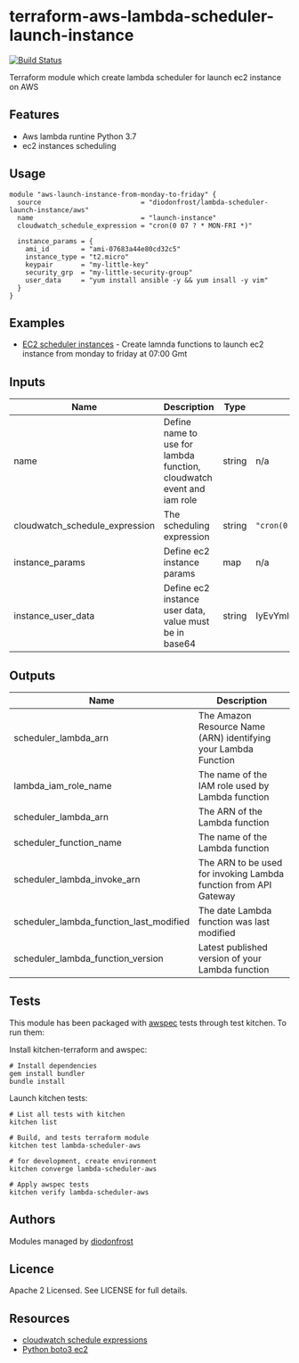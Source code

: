 # terraform-aws-lambda-scheduler-launch-instance

[![Build Status](https://api.travis-ci.org/diodonfrost/terraform-aws-lambda-scheduler-launch-instance.svg?branch=master)](https://travis-ci.org/diodonfrost/terraform-aws-lambda-scheduler-launch-instance)

Terraform module which create lambda scheduler for launch ec2 instance on AWS

## Features

*   Aws lambda runtine Python 3.7
*   ec2 instances scheduling

## Usage

```hcl
module "aws-launch-instance-from-monday-to-friday" {
  source                         = "diodonfrost/lambda-scheduler-launch-instance/aws"
  name                           = "launch-instance"
  cloudwatch_schedule_expression = "cron(0 07 ? * MON-FRI *)"

  instance_params = {
    ami_id        = "ami-07683a44e80cd32c5"
    instance_type = "t2.micro"
    keypair       = "my-little-key"
    security_grp  = "my-little-security-group"
    user_data     = "yum install ansible -y && yum insall -y vim"
  }
}
```

## Examples

*   [EC2 scheduler instances](https://github.com/diodonfrost/terraform-aws-lambda-scheduler-launch-instance/tree/master/examples/ec2_launch) - Create lamnda functions to launch ec2 instance from monday to friday at 07:00 Gmt

<!-- BEGINNING OF PRE-COMMIT-TERRAFORM DOCS HOOK -->

## Inputs

| Name | Description | Type | Default | Required |
|------|-------------|------|---------|----------|
| name | Define name to use for lambda function, cloudwatch event and iam role | string | n/a | yes |
| cloudwatch_schedule_expression | The scheduling expression | string | `"cron(0 22 ? * MON-FRI *)"` | yes |
| instance_params | Define ec2 instance params | map | n/a | yes |
| instance_user_data | Define ec2 instance user data, value must be in base64 | string | IyEvYmluL2Jhc2gKZWNobyBoZWxsbwoK | yes |


## Outputs

| Name | Description |
|------|-------------|
| scheduler_lambda_arn | The Amazon Resource Name (ARN) identifying your Lambda Function |
| lambda_iam_role_name | The name of the IAM role used by Lambda function |
| scheduler_lambda_arn | The ARN of the Lambda function |
| scheduler_function_name | The name of the Lambda function |
| scheduler_lambda_invoke_arn | The ARN to be used for invoking Lambda function from API Gateway |
| scheduler_lambda_function_last_modified | The date Lambda function was last modified |
| scheduler_lambda_function_version | Latest published version of your Lambda function |

<!-- END OF PRE-COMMIT-TERRAFORM DOCS HOOK -->

## Tests

This module has been packaged with [awspec](https://github.com/k1LoW/awspec) tests through test kitchen. To run them:

Install kitchen-terraform and awspec:

```shell
# Install dependencies
gem install bundler
bundle install
```

Launch kitchen tests:

```shell
# List all tests with kitchen
kitchen list

# Build, and tests terraform module
kitchen test lambda-scheduler-aws

# for development, create environment
kitchen converge lambda-scheduler-aws

# Apply awspec tests
kitchen verify lambda-scheduler-aws
```

## Authors

Modules managed by [diodonfrost](https://github.com/diodonfrost)

## Licence

Apache 2 Licensed. See LICENSE for full details.

## Resources

*   [cloudwatch schedule expressions](https://docs.aws.amazon.com/AmazonCloudWatch/latest/events/ScheduledEvents.html)
*   [Python boto3 ec2](https://boto3.amazonaws.com/v1/documentation/api/latest/reference/services/ec2.html)
